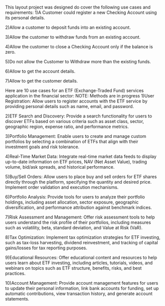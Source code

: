 This layout project was designed do cover the following use cases and requirements: 
1)A Customer could register a new Checking Account using its personal details. 

2)Allow a customer to deposit funds into an existing account. 

3)Allow the customer to withdraw funds from an existing account. 

4)Allow the customer to close a Checking Account only if the balance is zero. 

5)Do not allow the Customer to Withdraw more than the existing funds. 

6)Allow to get the account details. 

7)Allow to get the customer details.

Here are 10 use cases for an ETF (Exchange-Traded Fund) services application in the financial sector: NOTE: Methods are in progress
1)User Registration: Allow users to register accounts with the ETF service by providing personal details such as name, email, and password.

2)ETF Search and Discovery: Provide a search functionality for users to discover ETFs based on various criteria such as asset class, sector, geographic region, expense ratio, and performance metrics.

3)Portfolio Management: Enable users to create and manage custom portfolios by selecting a combination of ETFs that align with their investment goals and risk tolerance.

4)Real-Time Market Data: Integrate real-time market data feeds to display up-to-date information on ETF prices, NAV (Net Asset Value), trading volume, bid/ask spreads, and historical performance.

5)Buy/Sell Orders: Allow users to place buy and sell orders for ETF shares directly through the platform, specifying the quantity and desired price. Implement order validation and execution mechanisms.

6)Portfolio Analysis: Provide tools for users to analyze their portfolio holdings, including asset allocation, sector exposure, geographic diversification, and performance attribution against benchmark indices.

7)Risk Assessment and Management: Offer risk assessment tools to help users understand the risk profile of their portfolios, including measures such as volatility, beta, standard deviation, and Value at Risk (VaR).

8)Tax Optimization: Implement tax optimization strategies for ETF investing, such as tax-loss harvesting, dividend reinvestment, and tracking of capital gains/losses for tax reporting purposes.

9)Educational Resources: Offer educational content and resources to help users learn about ETF investing, including articles, tutorials, videos, and webinars on topics such as ETF structure, benefits, risks, and best practices.

10)Account Management: Provide account management features for users to update their personal information, link bank accounts for funding, set up automatic contributions, view transaction history, and generate account statements.
